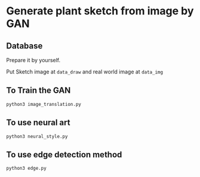 # Generate plant sketch from image by GAN

## Database
Prepare it by yourself.

Put Sketch image at `data_draw`
and real world image at `data_img`

## To Train the GAN
`python3 image_translation.py`

## To use neural art
`python3 neural_style.py`

## To use edge detection method
`python3 edge.py`
